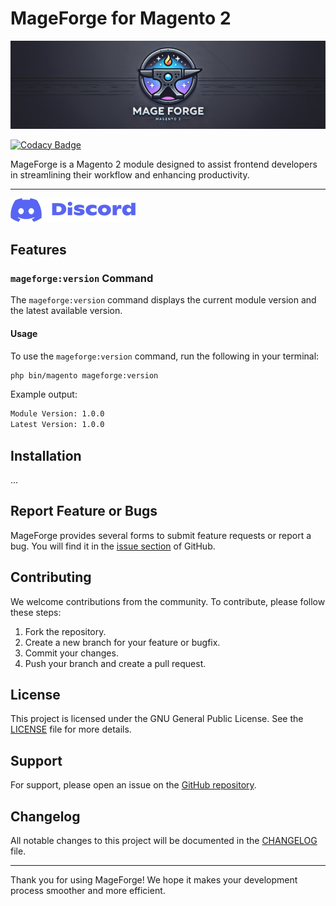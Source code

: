 # MageForge for Magento 2

![Mageforge Hero](./.github/assets/mageforge-hero.jpg)

[![Codacy Badge](https://app.codacy.com/project/badge/Grade/365d32460022451ba3918f5643341753)](https://app.codacy.com/gh/dermatz/mageforge/dashboard?utm_source=gh&utm_medium=referral&utm_content=&utm_campaign=Badge_grade)

MageForge is a Magento 2 module designed to assist frontend developers in streamlining their workflow and enhancing productivity.

---

[![Join our Discord community](./.github/assets/small_logo_blurple_RGB.png)](https://discord.gg/H5CjMXQQHn)

## Features

### `mageforge:version` Command

The `mageforge:version` command displays the current module version and the latest available version.

#### Usage

To use the `mageforge:version` command, run the following in your terminal:

```sh
php bin/magento mageforge:version
```

Example output:

```sh
Module Version: 1.0.0
Latest Version: 1.0.0
```

## Installation

...

## Report Feature or Bugs

MageForge provides several forms to submit feature requests or report a bug.
You will find it in the [issue section](https://github.com/dermatz/mageforge/issues) of GitHub.

## Contributing

We welcome contributions from the community. To contribute, please follow these steps:

1. Fork the repository.
2. Create a new branch for your feature or bugfix.
3. Commit your changes.
4. Push your branch and create a pull request.

## License

This project is licensed under the GNU General Public License.
See the [LICENSE](LICENSE) file for more details.

## Support

For support, please open an issue on the [GitHub repository](https://github.com/dermatz/mageforge/issues).

## Changelog

All notable changes to this project will be documented in the [CHANGELOG](CHANGELOG.md) file.

---

Thank you for using MageForge!
We hope it makes your development process smoother and more efficient.

